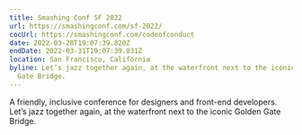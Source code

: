 ```yaml
---
title: Smashing Conf SF 2022
url: https://smashingconf.com/sf-2022/
cocUrl: https://smashingconf.com/codeofconduct
date: 2022-03-28T19:07:39.820Z
endDate: 2022-03-31T19:07:39.831Z
location: San Francisco, California
byline: Let’s jazz together again, at the waterfront next to the iconic Golden
  Gate Bridge.
---
```

A friendly, inclusive conference for designers and front-end developers. Let’s jazz together again, at the waterfront next to the iconic Golden Gate Bridge.